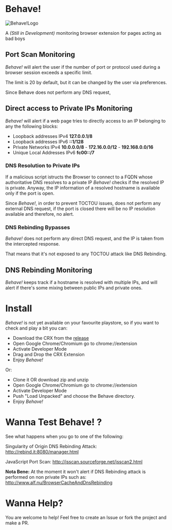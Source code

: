 # Behave!

![Behave!Logo](https://user-images.githubusercontent.com/1196560/84408775-d7e64980-ac0c-11ea-87ed-38da5c38ffc6.png)

A *(Still in Development)* monitoring browser extension for pages acting as bad boys 

## Port Scan Monitoring

*Behave!* will alert the user if the number of port or protocol used during a browser session exceeds a specific limit.

The limit is 20 by default, but it can be changed by the user via preferences.

Since Behave does not perform any DNS request, 


## Direct access to Private IPs Monitoring

*Behave!* will alert if a web page tries to directly access to an IP belonging to any the following blocks:

- Loopback addresses IPv4 **127.0.0.1/8**
- Loopback addresses IPv6 **::1/128**
- Private Networks IPv4 **10.0.0.0/8** - **172.16.0.0/12** - **192.168.0.0/16**
- Unique Local Addresses IPv6 **fc00::/7**


### DNS Resolution to Private IPs

If a malicious script istructs the Browser to connect to a FQDN whose authoritative DNS resolves to a private IP
*Behave!* checks if the resolved IP is private.
Anyway, the IP information of a resolved hostname is available only if the port is open.

Since *Behave!*, in order to prevent TOCTOU issues, does not perform any external DNS request, if the port is closed there will be no IP resolution available and therefore, no alert.


### DNS Rebinding Bypasses

*Behave!* does not perform any direct DNS request, and the IP is taken from the intercepted response. 

That means that it's not exposed to any TOCTOU attack like DNS Rebinding.

## DNS Rebinding Monitoring

*Behave!* keeps track if a hostname is resolved with multiple IPs, and will alert if there's some mixing between public IPs
and private ones.


# Install

*Behave!* is not yet available on your favourite playstore, so if you want to check and play a bit you can:

* Download the CRX from the [release](https://github.com/wisec/behave/releases)
* Open Google Chrome/Chromium go to chrome://extension 
* Activate Developer Mode
* Drag and Drop the CRX Extension
* Enjoy *Behave!*

Or:

* Clone it OR download zip and unzip
* Open Google Chrome/Chromium go to chrome://extension 
* Activate Developer Mode
* Push "Load Unpacked" and choose the Behave directory.
* Enjoy *Behave!*

# Wanna Test Behave! ?

See what happens when you go to one of the following:

Singularity of Origin DNS Rebinding Attack:
http://rebind.it:8080/manager.html

JavaScript Port Scan:
http://jsscan.sourceforge.net/jsscan2.html

**Nota Bene:**
At the moment it won't alert if DNS Rebinding attack is performed on non private IPs such as:
http://www.alf.nu/BrowserCacheAndDnsRebinding

# Wanna Help? 

You are welcome to help! 
Feel free to create an Issue or fork the project and make a PR.
